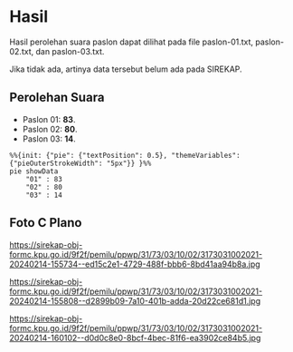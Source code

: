# Hasil

Hasil perolehan suara paslon dapat dilihat pada file paslon-01.txt, paslon-02.txt, dan paslon-03.txt.

Jika tidak ada, artinya data tersebut belum ada pada SIREKAP.

## Perolehan Suara

 * Paslon 01: **83**.
 * Paslon 02: **80**.
 * Paslon 03: **14**.

```mermaid
%%{init: {"pie": {"textPosition": 0.5}, "themeVariables": {"pieOuterStrokeWidth": "5px"}} }%%
pie showData
    "01" : 83
    "02" : 80
    "03" : 14
```
## Foto C Plano

https://sirekap-obj-formc.kpu.go.id/9f2f/pemilu/ppwp/31/73/03/10/02/3173031002021-20240214-155734--ed15c2e1-4729-488f-bbb6-8bd41aa94b8a.jpg

https://sirekap-obj-formc.kpu.go.id/9f2f/pemilu/ppwp/31/73/03/10/02/3173031002021-20240214-155808--d2899b09-7a10-401b-adda-20d22ce681d1.jpg

https://sirekap-obj-formc.kpu.go.id/9f2f/pemilu/ppwp/31/73/03/10/02/3173031002021-20240214-160102--d0d0c8e0-8bcf-4bec-81f6-ea3902ce84b5.jpg
